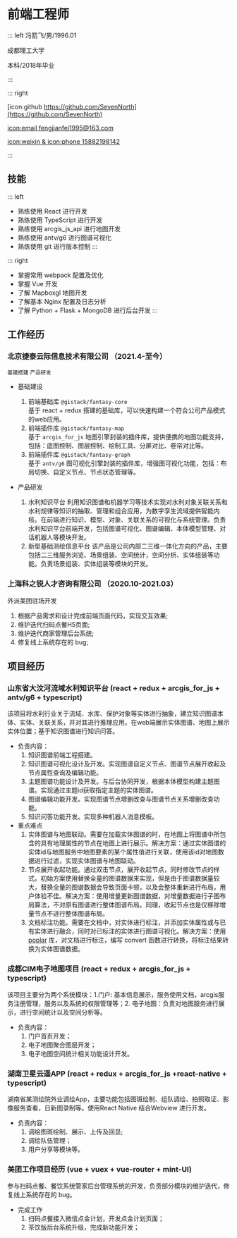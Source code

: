 # 前端工程师

::: left
冯箭飞/男/1996.01

成都理工大学

本科/2018年毕业


:::

::: right

[icon:github https://github.com/SevenNorth](https://github.com/SevenNorth)

[icon:email fengjianfei1995@163.com](mailto:fengjianfei1995@163.com)

[icon:weixin & icon:phone  15882198142](tel:15882198142)

:::

## 技能
::: left
- 熟练使用 React 进行开发
- 熟练使用 TypeScript 进行开发
- 熟练使用 arcgis_js_api 进行地图开发
- 熟练使用 antv/g6 进行图谱可视化
- 熟练使用 git 进行版本控制
:::

::: right
- 掌握常用 webpack 配置及优化
- 掌握 Vue 开发
- 了解 Mapboxgl 地图开发
- 了解基本 Nginx 配置及日志分析
- 了解 Python + Flask + MongoDB 进行后台开发
:::


## 工作经历

### 北京捷泰云际信息技术有限公司 （2021.4-至今）
`基建搭建` `产品研发`

- 基础建设  
  1. 前端基础库 `@gistack/fantasy-core`  
   基于 react + redux 搭建的基础库，可以快速构建一个符合公司产品模式的web应用。
  2. 前端插件库 `@gistack/fantasy-map`  
   基于 `arcgis_for_js` 地图引擎封装的插件库，提供便携的地图功能支持，包括：底图控制、图层控制、绘制工具、分屏对比、卷帘对比等。
  3. 前端插件库 `@gistack/fantasy-graph`  
   基于 `antv/g6` 图可视化引擎封装的插件库，增强图可视化功能，包括：布局切换、自定义节点、节点状态管理等。

- 产品研发
  1. 水利知识平台
    利用知识图谱和机器学习等技术实现对水利对象关联关系和水利规律等知识的抽取、管理和组合应用，为数字孪生流域提供智能内核。在前端进行知识、模型、对象、关联关系的可视化与系统管理。负责水利知识平台前端开发，包括图谱可视化、图谱编辑、本体模型管理、对话机器人等模块开发。
  2. 新型基础测绘信息平台
    该产品是公司内部二三维一体化方向的产品，主要包括二三维服务浏览、场景组装、空间统计，空间分析、实体组装等功能。负责场景组装、实体组装等模块的开发。  

### 上海科之锐人才咨询有限公司 （2020.10-2021.03）  
外派美团驻场开发

1. 根据产品需求和设计完成前端页面代码，实现交互效果;
2. 维护迭代扫码点餐H5页面;
3. 维护迭代商家管理后台系统;
4. 修复线上系统存在的 bug;


## 项目经历

### 山东省大汶河流域水利知识平台 (react + redux + arcgis_for_js + antv/g6 + typescript) 
  该项目将水利行业关于流域、水库、保护对象等实体进行抽象，建立知识图谱本体、实体、关联关系，并对其进行推理应用。在web端展示实体图谱、地图上展示实体位置；基于知识图谱进行知识问答。  

- 负责内容：
  1. 知识图谱前端工程搭建。
  2. 知识图谱可视化设计及开发。实现图谱自定义节点、图谱节点展开收起及节点属性查询及编辑功能。
  3. 主题图谱功能设计及开发。与后台协同开发，根据本体模型构建主题图谱。实现通过主题id获取指定主题的实体图谱。
  4. 图谱编辑功能开发。实现图谱节点增删改查与图谱节点关系增删改查功能。
  5. 知识问答功能开发。实现多种机器人消息模板。
- 重点难点
  1. 实体图谱与地图联动。需要在加载实体图谱的时，在地图上将图谱中所包含的具有地理属性的节点在地图上进行展示。解决方案：通过实体图谱的实体id与地图服务中地图要素的某个属性值进行关联，使用该id对地图数据进行过滤，实现实体图谱与地图联动。
  2. 节点展开收起功能。通过双击节点，展开收起节点，同时修改节点的样式。初始方案使用替换全量的图谱数据来实现，但是由于图谱数据量较大，替换全量的图谱数据会导致页面卡顿，以及会整体重新进行布局，用户体验不佳。解决方案：使用增量更新图谱数据，对增量数据进行子图布局算法，不对原有图谱进行整体图谱布局。同理，收起节点也是仅移除增量节点不进行整体图谱布局。
  3. 文档标注功能。需要在文档中，对实体进行标注，并添加实体属性或与已有实体进行融合，同时对已标注的实体进行图谱可视化。解决方案：使用 [poplar](https://github.com/synyi/poplar) 库，对文档进行标注，编写 convert 函数进行转换，将标注结果转换为实体图谱数据。

### 成都CIM电子地图项目 (react + redux + arcgis_for_js + typescript) 
  该项目主要分为两个系统模块：1.门户: 基本信息展示，服务使用文档，arcgis服务注册管理，服务以及系统的权限管理等；2. 电子地图：负责对地图服务进行展示，进行空间统计以及空间分析等。

- 负责内容：
   1. 门户首页开发；
   2. 电子地图聚合图层开发；
   3. 电子地图空间统计相关功能设计开发。

### 湖南卫星云遥APP (react + redux + arcgis_for_js +react-native + typescript) 
  湖南省某测绘院外业调绘App，主要功能包括图斑绘制、组队调绘、拍照取证、影像服务查看，日新图录制等。使用React Native 结合Webview 进行开发。
- 负责内容：
  1. 调绘图斑绘制、展示、上传及回显;
  2. 调绘队伍管理；
  3. 用户分享等模块等。


### 美团工作项目经历 (vue + vuex + vue-router + mint-UI)
  参与扫码点餐、餐饮系统管家后台管理系统的开发，负责部分模块的维护迭代，修复线上系统存在的 bug。

- 完成工作
  1. 扫码点餐接入微信点金计划，开发点金计划页面；
  2. 茶饮版后台系统升级，完成新功能开发；

